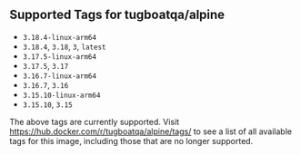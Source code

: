 ## Supported Tags for tugboatqa/alpine

* `3.18.4-linux-arm64`
* `3.18.4`, `3.18`, `3`, `latest`
* `3.17.5-linux-arm64`
* `3.17.5`, `3.17`
* `3.16.7-linux-arm64`
* `3.16.7`, `3.16`
* `3.15.10-linux-arm64`
* `3.15.10`, `3.15`

The above tags are currently supported. Visit https://hub.docker.com/r/tugboatqa/alpine/tags/ to see a list of all available tags for this image, including those that are no longer supported.
